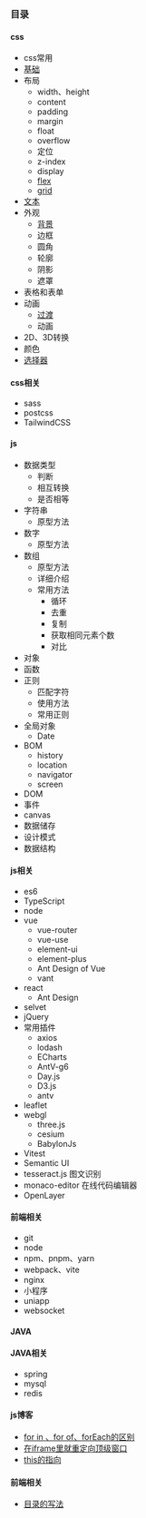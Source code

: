 ### 目录
#### css
* css常用
* [基础](./1.css/1.基础.md)
* 布局
  * width、height
  * content
  * padding
  * margin
  * float
  * overflow
  * 定位
  * z-index 
  * display
  * [flex](./1.css/6.flex.md)
  * [grid](./1.css/7.grid.md) 
* [文本](./1.css/2.文本.md)
* 外观
  * [背景](./1.css/3.背景.md)
  * 边框
  * 圆角
  * 轮廓
  * 阴影
  * 遮罩
* 表格和表单
* 动画
  * [过渡](./1.css/10.过渡.md)
  * 动画
* 2D、3D转换
* 颜色
* [选择器](./1.css/20.选择器.md)
#### css相关
* sass
* postcss
* TailwindCSS 
#### js
* 数据类型
  * 判断
  * 相互转换
  * 是否相等
* 字符串
  * 原型方法
* 数字
  * 原型方法
* 数组
  * 原型方法
  * 详细介绍
  * 常用方法
    * 循环
    * 去重
    * 复制
    * 获取相同元素个数
    * 对比
* 对象
* 函数
* 正则
  * 匹配字符
  * 使用方法
  * 常用正则
* 全局对象
  * Date
* BOM
  * history
  * location
  * navigator
  * screen
* DOM
* 事件
* canvas
* 数据储存
* 设计模式
* 数据结构
#### js相关
* es6
* TypeScript
* node
* vue
  * vue-router
  * vue-use
  * element-ui
  * element-plus
  * Ant Design of Vue
  * vant
* react
  * Ant Design
* selvet
* jQuery
* 常用插件
  * axios
  * lodash
  * ECharts
  * AntV-g6
  * Day.js
  * D3.js
  * antv
* leaflet
* webgl
  * three.js
  * cesium
  * BabylonJs
* Vitest
* Semantic UI
* tesseract.js 图文识别
* monaco-editor 在线代码编辑器
* OpenLayer
#### 前端相关
* git
* node
* npm、pnpm、yarn
* webpack、vite
* nginx
* 小程序
* uniapp
* websocket
#### JAVA
#### JAVA相关
* spring
* mysql
* redis
#### js博客
* [for in 、for of、forEach的区别](./js/for...in、for...of.md)
* [在iframe里就重定向顶级窗口](./js/在iframe里就重定向顶级窗口.md)
* [this的指向](./js/this.md)
#### 前端相关
* [目录的写法](./other/目录的写法.md)
